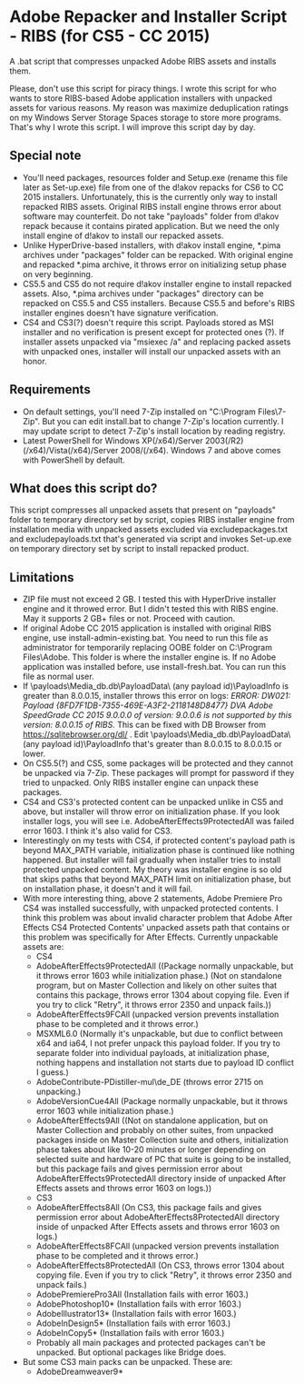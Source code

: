 # Adobe Repacker and Installer Script - RIBS (for CS5 - CC 2015)
A .bat script that compresses unpacked Adobe RIBS assets and installs them.
 
Please, don't use this script for piracy things. I wrote this script for who wants to store RIBS-based Adobe application installers with unpacked assets for various reasons. My reason was maximize deduplication ratings on my Windows Server Storage Spaces storage to store more programs. That's why I wrote this script. I will improve this script day by day.

## Special note
- You'll need packages, resources folder and Setup.exe (rename this file later as Set-up.exe) file from one of the d!akov repacks for CS6 to CC 2015 installers. Unfortunately, this is the currently only way to install repacked RIBS assets. Original RIBS install engine throws error about software may counterfeit. Do not take "payloads" folder from d!akov repack because it contains pirated application. But we need the only install engine of d!akov to install our repacked assets.
- Unlike HyperDrive-based installers, with d!akov install engine, *.pima archives under "packages" folder can be repacked. With original engine and repacked *.pima archive, it throws error on initializing setup phase on very beginning.
- CS5.5 and CS5 do not require d!akov installer engine to install repacked assets. Also, *.pima archives under "packages" directory can be repacked on CS5.5 and CS5 installers. Because CS5.5 and before's RIBS installer engines doesn't have signature verification.
- CS4 and CS3(?) doesn't require this script. Payloads stored as MSI installer and no verification is present except for protected ones (?). If installer assets unpacked via "msiexec /a" and replacing packed assets with unpacked ones, installer will install our unpacked assets with an honor.

## Requirements
- On default settings, you'll need 7-Zip installed on "C:\Program Files\7-Zip". But you can edit install.bat to change 7-Zip's location currently. I may update script to detect 7-Zip's install location by reading registry.
- Latest PowerShell for Windows XP(/x64)/Server 2003(/R2)(/x64)/Vista(/x64)/Server 2008/(/x64). Windows 7 and above comes with PowerShell by default.

## What does this script do?
This script compresses all unpacked assets that present on "payloads" folder to temporary directory set by script, copies RIBS installer engine from installation media with unpacked assets excluded via excludepackages.txt and excludepayloads.txt that's generated via script and invokes Set-up.exe on temporary directory set by script to install repacked product.

## Limitations
- ZIP file must not exceed 2 GB. I tested this with HyperDrive installer engine and it throwed error. But I didn't tested this with RIBS engine. May it supports 2 GB+ files or not. Proceed with caution.
- If original Adobe CC 2015 application is installed with original RIBS engine, use install-admin-existing.bat. You need to run this file as administrator for temporarily replacing OOBE folder on C:\Program Files\Adobe. This folder is where the installer engine is. If no Adobe application was installed before, use install-fresh.bat. You can run this file as normal user.
- If \payloads\Media_db.db\PayloadData\ (any payload id)\PayloadInfo is greater than 8.0.0.15, installer throws this error on logs: *ERROR: DW021: Payload {8FD7F1DB-7355-469E-A3F2-2118148D8477} DVA Adobe SpeedGrade CC 2015 9.0.0.0 of version: 9.0.0.6 is not supported by this version: 8.0.0.15 of RIBS.* This can be fixed with DB Browser from https://sqlitebrowser.org/dl/ . Edit \payloads\Media_db.db\PayloadData\ (any payload id)\PayloadInfo that's greater than 8.0.0.15 to 8.0.0.15 or lower.
- On CS5.5(?) and CS5, some packages will be protected and they cannot be unpacked via 7-Zip. These packages will prompt for password if they tried to unpacked. Only RIBS installer engine can unpack these packages.
- CS4 and CS3's protected content can be unpacked unlike in CS5 and above, but installer will throw error on initialization phase. If you look installer logs, you will see i.e. AdobeAfterEffects9ProtectedAll was failed error 1603. I think it's also valid for CS3.
- Interestingly on my tests with CS4, if protected content's payload path is beyond MAX_PATH variable, initialization phase is continued like nothing happened. But installer will fail gradually when installer tries to install protected unpacked content. My theory was installer engine is so old that skips paths that beyond MAX_PATH limit on initialization phase, but on installation phase, it doesn't and it will fail.
- With more interesting thing, above 2 statements, Adobe Premiere Pro CS4 was installed successfully, with unpacked protected contents. I think this problem was about invalid character problem that Adobe After Effects CS4 Protected Contents' unpacked assets path that contains or this problem was specifically for After Effects. Currently unpackable assets are:
  - CS4
  - AdobeAfterEffects9ProtectedAll ((Package normally unpackable, but it throws error 1603 while initialization phase.) (Not on standalone program, but on Master Collection and likely on other suites that contains this package, throws error 1304 about copying file. Even if you try to click "Retry", it throws error 2350 and unpack fails.))
  - AdobeAfterEffects9FCAll (unpacked version prevents installation phase to be completed and it throws error.)
  - MSXML6.0 (Normally it's unpackable, but due to conflict between x64 and ia64, I not prefer unpack this payload folder. If you try to separate folder into individual payloads, at initialization phase, nothing happens and installation not starts due to payload ID conflict I guess.)
  - AdobeContribute-PDistiller-mul\de_DE (throws error 2715 on unpacking.)
  - AdobeVersionCue4All (Package normally unpackable, but it throws error 1603 while initialization phase.)
  - AdobeAfterEffects9All ((Not on standalone application, but on Master Collection and probably on other suites, from unpacked packages inside on Master Collection suite and others, initialization phase takes about like 10-20 minutes or longer depending on selected suite and hardware of PC that suite is going to be installed, but this package fails and gives permission error about AdobeAfterEffects9ProtectedAll directory inside of unpacked After Effects assets and throws error 1603 on logs.))
  - CS3
  - AdobeAfterEffects8All (On CS3, this package fails and gives permission error about AdobeAfterEffects8ProtectedAll directory inside of unpacked After Effects assets and throws error 1603 on logs.)
  - AdobeAfterEffects8FCAll (unpacked version prevents installation phase to be completed and it throws error.)
  - AdobeAfterEffects8ProtectedAll (On CS3, throws error 1304 about copying file. Even if you try to click "Retry", it throws error 2350 and unpack fails.)
  - AdobePremierePro3All (Installation fails with error 1603.)
  - AdobePhotoshop10* (Installation fails with error 1603.)
  - AdobeIllustrator13* (Installation fails with error 1603.)
  - AdobeInDesign5* (Installation fails with error 1603.)
  - AdobeInCopy5* (Installation fails with error 1603.)
  - Probably all main packages and protected packages can't be unpacked. But optional packages like Bridge does.
- But some CS3 main packs can be unpacked. These are:
  - AdobeDreamweaver9*
